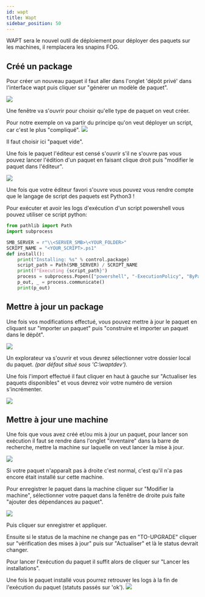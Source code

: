 ```yaml
---
id: wapt
title: Wapt
sidebar_position: 50
---
```


WAPT sera le nouvel outil de déploiement pour déployer des paquets sur les machines, il remplacera les snapins FOG.

## Créé un package

Pour créer un nouveau paquet il faut aller dans l'onglet 'dépôt privé' dans l'interface wapt puis cliquer sur "générer un modèle de paquet".

![](/img/it/wapt_packages/wapt_packages_create_menu.PNG)

Une fenêtre va s'ouvrir pour choisir qu'elle type de paquet on veut créer.

Pour notre exemple on va partir du principe qu'on veut déployer un script, car c'est le plus "compliqué".
![](/img/it/wapt_packages/wapt_packages_create_template_package.PNG)

Il faut choisir ici "paquet vide".

Une fois le paquet l'éditeur est censé s'ouvrir s'il ne s'ouvre pas vous pouvez lancer l'édition d'un paquet en faisant clique droit puis "modifier le paquet dans l'éditeur".

![](/img/it/wapt_packages/wapt_packages_edit_package_menu.PNG)

Une fois que votre éditeur favori s'ouvre vous pouvez vous rendre compte que le langage de script des paquets est Python3 !

Pour exécuter et avoir les logs d'exécution d'un script powershell vous pouvez utiliser ce script python:

```py
from pathlib import Path
import subprocess

SMB_SERVER = r"\\<SERVER_SMB>\<YOUR_FOLDER>"
SCRIPT_NAME = "<YOUR_SCRIPT>.ps1"
def install():
    print("Installing: %s" % control.package)
    script_path = Path(SMB_SERVER) / SCRIPT_NAME
    print(f"Executing {script_path}")
    process = subprocess.Popen(["powershell", "-ExecutionPolicy", "ByPass", "-NoProfile", "-File", script_path],  stdout=subprocess.PIPE)
    p_out, _ = process.communicate()
    print(p_out)
```

## Mettre à jour un package

Une fois vos modifications effectué, vous pouvez mettre à jour le paquet en cliquant sur "importer un paquet" puis "construire et importer un paquet dans le dépôt".

![](/img/it/wapt_packages/wapt_packages_import_package_menu.PNG)

Un explorateur va s'ouvrir et vous devrez sélectionner votre dossier local du paquet. _(par défaut situé sous 'C:\waptdev')._

Une fois l'import effectué il faut cliquer en haut à gauche sur "Actualiser les paquets disponibles" et vous devrez voir votre numéro de version s'incrémenter.

![](/img/it/wapt_packages/wapt_packages_import_package_version.PNG)

## Mettre à jour une machine

Une fois que vous avez créé et/ou mis à jour un paquet, pour lancer son exécution il faut se rendre dans l'onglet "inventaire" dans la barre de recherche, mettre la machine sur laquelle on veut lancer la mise à jour.

![](/img/it/wapt_packages/wapt_packages_register_package_in_computer_menu.PNG)

Si votre paquet n'apparaît pas à droite c'est normal, c'est qu'il n'a pas encore était installé sur cette machine.

Pour enregistrer le paquet dans la machine cliquer sur "Modifier la machine", sélectionner votre paquet dans la fenêtre de droite puis faite "ajouter des dépendances au paquet".

![](/img/it/wapt_packages/wapt_packages_register_package_in_computer.PNG)

Puis cliquer sur enregistrer et appliquer.

Ensuite si le status de la machine ne change pas en "TO-UPGRADE" cliquer sur "vérification des mises à jour" puis sur "Actualiser" et là le status devrait changer.

Pour lancer l'exécution du paquet il suffit alors de cliquer sur "Lancer les installations".

Une fois le paquet installé vous pourrez retrouver les logs à la fin de l'exécution du paquet (statuts passés sur 'ok').
![](/img/it/wapt_packages/wapt_packages_end_install_and_log_on_computer.PNG)
